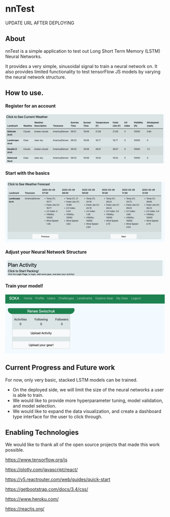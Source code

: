# nnTest

UPDATE URL AFTER DEPLOYING

## About

nnTest is a simple application to test out Long Short Term Memory (LSTM) Neural Networks.

It provides a very simple, sinusoidal signal to train a neural network on.  It also provides
limited functionality to test tensorFlow JS models by varying the neural network structure.


## How to use.

#### Register for an account

![alt text](https://github.com/brianjburrow/SOKA_PUBLIC/blob/main/readme_images/current_weather.png)

#### Start with the basics

![alt text](https://github.com/brianjburrow/SOKA_PUBLIC/blob/main/readme_images/weather_forecast.png)

#### Adjust your Neural Network Structure

![alt text](https://github.com/brianjburrow/SOKA_PUBLIC/blob/main/readme_images/plan_activity.png)

#### Train your model!

![alt text](https://github.com/brianjburrow/SOKA_PUBLIC/blob/main/readme_images/gear_page_empty.png)

## Current Progress and Future work

For now, only very basic, stacked LSTM models can be trained.  

- On the deployed side, we will limit the size of the neural networks a user is able to train.
- We would like to provide more hyperparameter tuning, model validation, and model selection.
- We would like to expand the data visualization, and create a dashboard type interface for the user to click through.


## Enabling Technologies

We would like to thank all of the open source projects that made this work possible.

https://www.tensorflow.org/js

https://plotly.com/javascript/react/

https://v5.reactrouter.com/web/guides/quick-start

https://getbootstrap.com/docs/3.4/css/

https://www.heroku.com/

https://reactjs.org/





